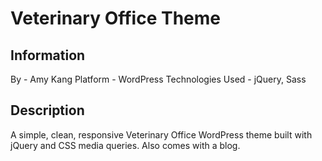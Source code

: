 <h1>Veterinary Office Theme</h1>

<h2>Information</h2>

By - Amy Kang
Platform - WordPress
Technologies Used - jQuery, Sass

<h2>Description</h2>

A simple, clean, responsive Veterinary Office WordPress theme built with jQuery and CSS media queries. Also comes with a blog.
